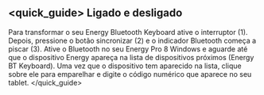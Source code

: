 ## <quick_guide> Ligado e desligado

Para transformar o seu Energy Bluetooth Keyboard ative o interruptor (1). Depois, pressione o botão sincronizar (2) e o indicador Bluetooth começa a piscar (3). Ative o Bluetooth no seu Energy Pro 8 Windows e aguarde até que o dispositivo Energy apareça na lista de dispositivos próximos (Energy BT Keyboard). Uma vez que o dispositivo tem aparecido na lista, clique sobre ele para emparelhar e digite o código numérico que aparece no seu tablet.
</quick_guide>
